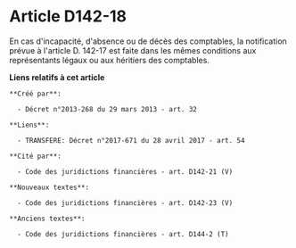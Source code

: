# Article D142-18

En cas d'incapacité, d'absence ou de décès des comptables, la notification prévue à l'article D. 142-17 est faite dans les
mêmes conditions aux représentants légaux ou aux héritiers des comptables.

**Liens relatifs à cet article**

	**Créé par**:

	  - Décret n°2013-268 du 29 mars 2013 - art. 32

	**Liens**:

	  - TRANSFERE: Décret n°2017-671 du 28 avril 2017 - art. 54

	**Cité par**:

	  - Code des juridictions financières - art. D142-21 (V)

	**Nouveaux textes**:

	  - Code des juridictions financières - art. D142-23 (V)

	**Anciens textes**:

	  - Code des juridictions financières - art. D144-2 (T)
